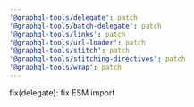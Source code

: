 ```yaml
---
'@graphql-tools/delegate': patch
'@graphql-tools/batch-delegate': patch
'@graphql-tools/links': patch
'@graphql-tools/url-loader': patch
'@graphql-tools/stitch': patch
'@graphql-tools/stitching-directives': patch
'@graphql-tools/wrap': patch
---
```


fix(delegate): fix ESM import
